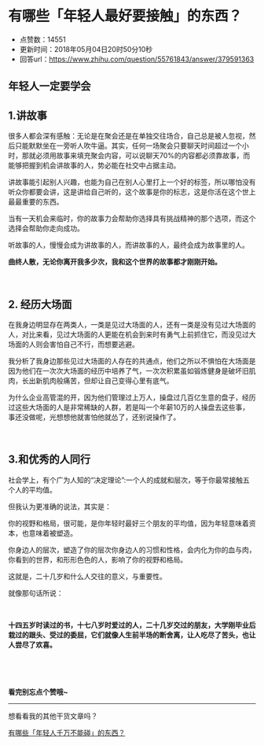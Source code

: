 # 有哪些「年轻人最好要接触」的东西？
- 点赞数：14551
- 更新时间：2018年05月04日20时50分10秒
- 回答url：https://www.zhihu.com/question/55761843/answer/379591363
<body>
 <h2><b>年轻人一定要学会</b></h2>
 <h2><b>1.讲故事</b></h2>
 <p data-pid="CEMBPDaV">很多人都会深有感触：无论是在聚会还是在单独交往场合，自己总是被人忽视，然后只能默默坐在一旁听人吹牛逼。其实，任何一场聚会只要聊天时间超过一个小时，那就必须用故事来填充聚会内容，可以说聊天70%的内容都必须靠故事，而能够把握到机会讲故事的人，势必能在社交中占据主动。</p>
 <p data-pid="Aus_3EA1">讲故事能引起别人兴趣，也能为自己在别人心里打上一个好的标签，所以哪怕没有听众你都要会讲，这是讲给自己听的，这个故事是你的标志，这是你活在这个世上最最重要的东西。</p>
 <p data-pid="2-Mc8obs">当有一天机会来临时，你的故事力会帮助你选择具有挑战精神的那个选项，而这个选择会帮助你走向成功。</p>
 <p data-pid="SX0uCD-B">听故事的人，慢慢会成为讲故事的人，而讲故事的人，最终会成为故事里的人。</p>
 <p data-pid="Jku1oP13"><b>曲终人散，无论你离开我多少次，我和这个世界的故事都才刚刚开始。</b></p>
 <p class="ztext-empty-paragraph"><br></p>
 <h2><b>2. 经历大场面</b></h2>
 <p data-pid="yJJZPA2s">在我身边明显存在两类人，一类是见过大场面的人，还有一类是没有见过大场面的人，对比来看，见过大场面的人更能在机会到来时有勇气上前抓住它，而没见过大场面的人则会害怕自己不行，而想要逃避。</p>
 <p data-pid="E_QctLeh">我分析了我身边那些见过大场面的人存在的共通点，他们之所以不惧怕在大场面是因为他们在一次次大场面的经历中培养了气，一次次积累虽如锻炼健身是破坏旧肌肉，长出新肌肉般痛苦，但却让自己变得心里有底气。</p>
 <p data-pid="HSCfkx_f">为什么企业高管混的开，因为他们管理过上万人，操盘过几百亿生意的盘子，经历过这些大场面的人是非常稀缺的人群，若是叫一个年薪10万的人操盘去这些事，事还没做呢，光想想他就害怕他就怂了，还别说操作了。</p>
 <p class="ztext-empty-paragraph"><br></p>
 <h2><b>3.和优秀的人同行</b></h2>
 <p data-pid="CZYWNbkU">社会学上，有个广为人知的“决定理论”:一个人的成就和层次，等于你最常接触五个人的平均值。</p>
 <p data-pid="o_6jY_nT">但我认为更准确的说法，其实是：</p>
 <p data-pid="X9DfzkGe">你的视野和格局，很可能，是你年轻时最好三个朋友的平均值，因为年轻意味着资本，也意味着被塑造。</p>
 <p data-pid="Glj0VuQN">你身边人的层次，塑造了你的层次你身边人的习惯和性格，会内化为你的血与肉，你看到的世界，和形形色色的人，影响了你的视野和格局。</p>
 <p data-pid="7qBJgNdC">这就是，二十几岁和什么人交往的意义，与重要性。</p>
 <p data-pid="9xGMzG7O">就像那句话所说：</p>
 <p class="ztext-empty-paragraph"><br></p>
 <p data-pid="RNvpcrY6"><b>十四五岁时读过的书，十七八岁时爱过的人，二十几岁交过的朋友，大学刚毕业后栽过的跟头、受过的委屈，它们就像人生前半场的断舍离，让人吃尽了苦头，也让人尝尽了欢喜。</b></p>
 <p class="ztext-empty-paragraph"><br></p>
 <p class="ztext-empty-paragraph"><br></p>
 <p data-pid="gR6g_WVX"><b>看完别忘点个赞哦~</b></p>
 <hr>
 <p data-pid="noPCZywj">想看看我的其他干货文章吗？</p><a href="https://www.zhihu.com/question/39004511/answer/378225369" data-draft-node="block" data-draft-type="link-card" data-image="https://pic3.zhimg.com/v2-4720f7d40fb1fdc8ff4ff9577c219e8a_180x120.jpg" data-image-width="631" data-image-height="357" class="internal">有哪些「年轻人千万不能碰」的东西？</a>
</body>